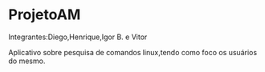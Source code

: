 # ProjetoAM

Integrantes:Diego,Henrique,Igor B. e Vitor

Aplicativo sobre pesquisa de comandos linux,tendo como foco os usuários do mesmo.


